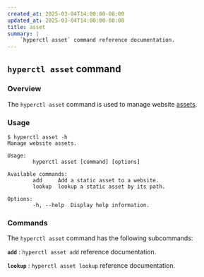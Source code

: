 ```yaml
---
created_at: 2025-03-04T14:00:00-08:00
updated_at: 2025-03-04T14:00:00-08:00
title: asset
summary: |
    `hyperctl asset` command reference documentation.
---
```


## `hyperctl asset` command

<auto-toc selectors='h3,h4,h5,h6,dl dt'></auto-toc>

### Overview

The `hyperctl asset` command is used to manage website [assets].

### Usage

```plaintext
$ hyperctl asset -h
Manage website assets.

Usage:
        hyperctl asset [command] [options]

Available commands:
        add     Add a static asset to a website.
        lookup  lookup a static asset by its path.

Options:
        -h, --help  Display help information.
```

### Commands

The `hyperctl asset` command has the following subcommands:

**`add`**
: `hyperctl asset add` reference documentation.

  <learn-more ht-element href='/docs/reference/cli/commands/asset/add/'></learn-more>

**`lookup`**
: `hyperctl asset lookup` reference documentation.

  <learn-more ht-element href='/docs/reference/cli/commands/asset/lookup/'></learn-more>

<!-- Links -->
[assets]: /docs/reference/cms/assets/
